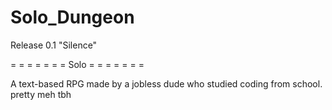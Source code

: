 # Solo_Dungeon

Release 0.1
"Silence"

= = = = = = = Solo = = = = = = =

A text-based RPG made by a jobless dude who studied coding from school. pretty meh tbh
